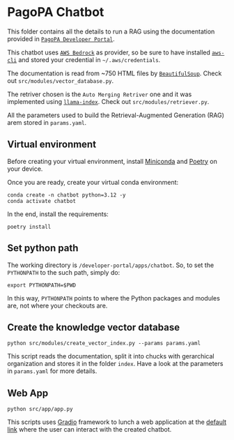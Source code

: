 # PagoPA Chatbot

This folder contains all the details to run a RAG using the documentation provided in [`PagoPA Developer Portal`](https://developer.pagopa.it/).

This chatbot uses [`AWS Bedrock`](https://aws.amazon.com/bedrock/) as provider, so be sure to have installed [`aws-cli`](https://docs.aws.amazon.com/cli/latest/userguide/getting-started-install.html) and stored your credential in `~/.aws/credentials`.

The documentation is read from ~750 HTML files by [`BeautifulSoup`](https://pypi.org/project/beautifulsoup4/). Check out `src/modules/vector_database.py`.

The retriver chosen is the `Auto Merging Retriver` one and it was implemented using [`llama-index`](https://docs.llamaindex.ai/en/stable/). Check out `src/modules/retriever.py`.

All the parameters used to build the Retrieval-Augmented Generation (RAG) arem stored in `params.yaml`.

## Virtual environment

Before creating your virtual environment, install [Miniconda](https://docs.anaconda.com/miniconda/#quick-command-line-install) and [Poetry](https://python-poetry.org/docs/main#installation) on your device.

Once you are ready, create your virtual conda environment:

    conda create -n chatbot python=3.12 -y
    conda activate chatbot

In the end, install the requirements:

    poetry install

## Set python path

The working directory is `/developer-portal/apps/chatbot`. So, to set the `PYTHONPATH` to the such path, simply do:

    export PYTHONPATH=$PWD

In this way, `PYTHONPATH` points to where the Python packages and modules are, not where your checkouts are. 

## Create the knowledge vector database

    python src/modules/create_vector_index.py --params params.yaml

This script reads the documentation, split it into chucks with gerarchical organization and stores it in the folder `index`. Have a look at the parameters in `params.yaml` for more details.

## Web App

    python src/app/app.py

This scripts uses [Gradio](https://www.gradio.app/) framework to lunch a web application at the [default link](http://127.0.0.1:7860) where the user can interact with the created chatbot.
